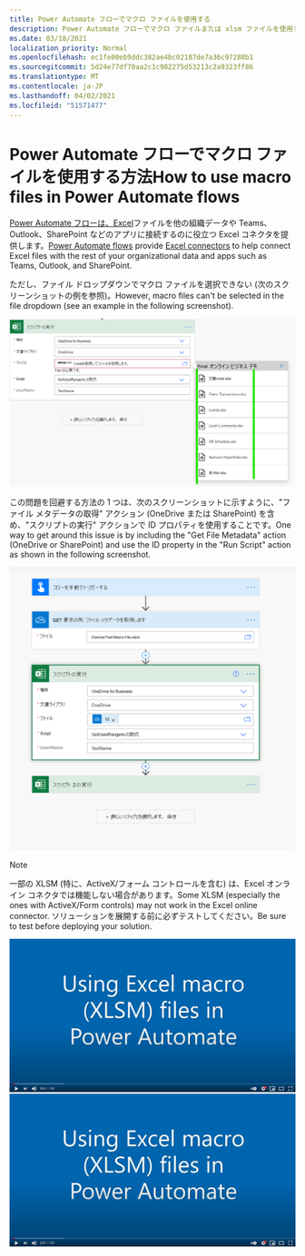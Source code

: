 ```yaml
---
title: Power Automate フローでマクロ ファイルを使用する
description: Power Automate フローでマクロ ファイルまたは xlsm ファイルを使用する方法について説明します。
ms.date: 03/18/2021
localization_priority: Normal
ms.openlocfilehash: ec1fe00eb9ddc382ae4bc02187de7a36c97288b1
ms.sourcegitcommit: 5d24e77df70aa2c1c982275d53213c2a9323ff86
ms.translationtype: MT
ms.contentlocale: ja-JP
ms.lasthandoff: 04/02/2021
ms.locfileid: "51571477"
---
```

# <a name="how-to-use-macro-files-in-power-automate-flows"></a><span data-ttu-id="2a63f-103">Power Automate フローでマクロ ファイルを使用する方法</span><span class="sxs-lookup"><span data-stu-id="2a63f-103">How to use macro files in Power Automate flows</span></span>

<span data-ttu-id="2a63f-104">[Power Automate フローは](https://flow.microsoft.com/)[、Excel](https://flow.microsoft.com/connectors/shared_excelonlinebusiness/excel-online-business/)ファイルを他の組織データや Teams、Outlook、SharePoint などのアプリに接続するのに役立つ Excel コネクタを提供します。</span><span class="sxs-lookup"><span data-stu-id="2a63f-104">[Power Automate flows](https://flow.microsoft.com/) provide [Excel connectors](https://flow.microsoft.com/connectors/shared_excelonlinebusiness/excel-online-business/) to help connect Excel files with the rest of your organizational data and apps such as Teams, Outlook, and SharePoint.</span></span>

<span data-ttu-id="2a63f-105">ただし、ファイル ドロップダウンでマクロ ファイルを選択できない (次のスクリーンショットの例を参照)。</span><span class="sxs-lookup"><span data-stu-id="2a63f-105">However, macro files can't be selected in the file dropdown (see an example in the following screenshot).</span></span>

![スクリプトの実行アクションに xlsm はありません](../images/no-xlsm.png)

<span data-ttu-id="2a63f-107">この問題を回避する方法の 1 つは、次のスクリーンショットに示すように、"ファイル メタデータの取得" アクション (OneDrive または SharePoint) を含め、"スクリプトの実行" アクションで ID プロパティを使用することです。</span><span class="sxs-lookup"><span data-stu-id="2a63f-107">One way to get around this issue is by including the "Get File Metadata" action (OneDrive or SharePoint) and use the ID property in the "Run Script" action as shown in the following screenshot.</span></span>

![スクリプトの実行アクションの xlsm](../images/xlsm-in-pa.png)

> [!NOTE]
> <span data-ttu-id="2a63f-109">一部の XLSM (特に、ActiveX/フォーム コントロールを含む) は、Excel オンライン コネクタでは機能しない場合があります。</span><span class="sxs-lookup"><span data-stu-id="2a63f-109">Some XLSM (especially the ones with ActiveX/Form controls) may not work in the Excel online connector.</span></span> <span data-ttu-id="2a63f-110">ソリューションを展開する前に必ずテストしてください。</span><span class="sxs-lookup"><span data-stu-id="2a63f-110">Be sure to test before deploying your solution.</span></span>

<span data-ttu-id="2a63f-111">[![スクリプトの実行アクションでの XLSM の使用に関するビデオを見る](../images/xlsm-vid.png)](https://youtu.be/o-H9BbywJQQ "スクリプトの実行アクションでの XLSM の使用に関するビデオ")</span><span class="sxs-lookup"><span data-stu-id="2a63f-111">[![Watch video about using XLSM in Run Script action](../images/xlsm-vid.png)](https://youtu.be/o-H9BbywJQQ "Video about using XLSM in Run Script action")</span></span>
